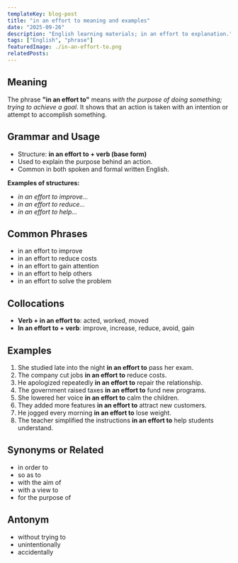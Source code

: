 ```yaml
---
templateKey: blog-post
title: "in an effort to meaning and examples"
date: "2025-09-26"
description: "English learning materials; in an effort to explanation."
tags: ["English", "phrase"]
featuredImage: ./in-an-effort-to.png
relatedPosts:
---
```


## Meaning

The phrase **"in an effort to"** means _with the purpose of doing something; trying to achieve a goal_. It shows that an action is taken with an intention or attempt to accomplish something.

## Grammar and Usage

- Structure: **in an effort to + verb (base form)**
- Used to explain the purpose behind an action.
- Common in both spoken and formal written English.

**Examples of structures:**

- _in an effort to improve..._
- _in an effort to reduce..._
- _in an effort to help..._

## Common Phrases

- in an effort to improve
- in an effort to reduce costs
- in an effort to gain attention
- in an effort to help others
- in an effort to solve the problem

## Collocations

- **Verb + in an effort to**: acted, worked, moved
- **In an effort to + verb**: improve, increase, reduce, avoid, gain

## Examples

1. She studied late into the night **in an effort to** pass her exam.
2. The company cut jobs **in an effort to** reduce costs.
3. He apologized repeatedly **in an effort to** repair the relationship.
4. The government raised taxes **in an effort to** fund new programs.
5. She lowered her voice **in an effort to** calm the children.
6. They added more features **in an effort to** attract new customers.
7. He jogged every morning **in an effort to** lose weight.
8. The teacher simplified the instructions **in an effort to** help students understand.

## Synonyms or Related

- in order to
- so as to
- with the aim of
- with a view to
- for the purpose of

## Antonym

- without trying to
- unintentionally
- accidentally

